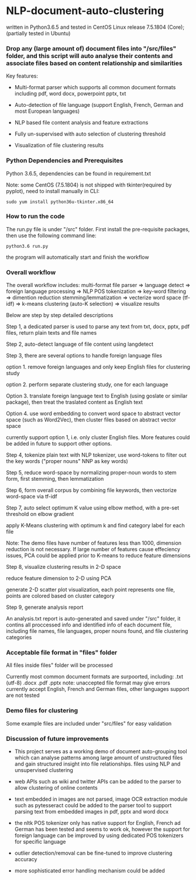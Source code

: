 # NLP-document-auto-clustering

written in Python3.6.5 and tested in CentOS Linux release 7.5.1804 (Core); (partially tested in Ubuntu)

### Drop any (large amount of) document files into  "/src/files" folder,  and this script will auto analyse their contents and associate files based on content relationship and similarities

Key features:

- Multi-format parser which supports all common document formats including pdf, word docx, powerpoint pptx, txt

- Auto-detection of file language (support English, French, German and most European languages)

- NLP based file content analysis and feature extractions

- Fully un-supervised with auto selection of clustering threshold

- Visualization of file clustering results

### Python Dependencies and Prerequisites

Python 3.6.5, dependencies can be found in requirement.txt

Note: some CentOS (7.5.1804) is not shipped with tkinter(required by pyplot), need to install manually in CLI:

```
sudo yum install python36u-tkinter.x86_64
```

### How to run the code

The run.py file is under "/src" folder.  First install the pre-requisite packages, then use the following command line:

```
python3.6 run.py
```

the program will automatically start and finish the workflow

### Overall workflow

The overall workflow includes:
multi-format file parser => language detect => foreign language processing => NLP POS tokenization => key-word filtering => dimention reduction stemming/lemmatization => vecterize word space (tf-idf) => k-means clustering (auto-K selection) => visualize results

Below are step by step detailed descriptions

Step 1, a dedicated parser is used to parse any text from txt, docx, pptx, pdf files, return plain texts and file names

Step 2, auto-detect language of file content using langdetect

Step 3, there are several options to handle foreign language files

option 1. remove foreign languages and only keep English files for clustering study

option 2. perform separate clustering study, one for each language

Option 3. translate foreign language text to English (using goslate or similar package), then treat the traslated content as English text

Option 4. use word embedding to convert word space to abstract vector space (such as Word2Vec), then cluster files based on abstract vector space

currently support option 1, i.e. only cluster English files.  More features could be added in future to support other options.

Step 4, tokenize plain text with NLP tokenizer, use word-tokens to filter out the key words ("proper nouns" NNP as key words)

Step 5, reduce word-space by normalizing proper-noun words to stem form, first stemming, then lemmatization

Step 6, form overall corpus by combining file keywords, then vectorize word-space via tf-idf

Step 7, auto select optimum K value using elbow method, with a pre-set threshold on elbow gradient

apply K-Means clustering with optimum k and find category label for each file

Note: The demo files have number of features less than 1000, dimension reduction is not necessary. If large number of features cause effeciency issues, PCA could be applied prior to K-means to reduce feature dimensions

Step 8, visualize clustering results in 2-D space

reduce feature dimension to 2-D using PCA

generate 2-D scatter plot visualization, each point represents one file, points are colored based on cluster category

Step 9, generate analysis report

An analysis.txt report is auto-generated and saved under "/src" folder, it contins all proccessed info and identified info of each document file, including file names, file languages, proper nouns found, and file clustering categories

### Acceptable file format in "files" folder

All files inside files" folder will be processed

Currently most common document formats are surpoorted, including:
.txt (utf-8)
.docx
.pdf
.pptx
note: unaccepted file format may give errors
currently accept English, French and German files, other languages support are not tested

### Demo files for clustering

Some example files are included under "src/files" for easy validation

### Discussion of future improvements

- This project serves as a working demo of document auto-grouping tool which can analyse patterns among large amount of unstructured  files and gain structured insight into file relationships.  files using NLP and unsupervised clustering

- web APIs such as wiki and twitter APIs can be added to the parser to allow clustering of online contents 

- text embedded in images are not parsed, image OCR extraction module such as pytesseract could be added to the parser tool to support parsing text from embedded images in pdf, pptx and word docx

- the nltk POS tokenizer only has native support for English, French ad German has been tested and seems to work ok, however the support for foreign language can be improved by using dedicated POS tokenizers for specific language

- outlier detection/removal can be fine-tuned to improve clustering accuracy

- more sophisticated error handling mechanism could be added

